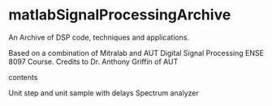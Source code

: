 # matlabSignalProcessingArchive
An Archive of DSP code, techniques and applications.

Based on a combination of Mitralab and AUT Digital Signal Processing ENSE 8097 Course.
Credits to Dr. Anthony Griffin of AUT

contents

Unit step and unit sample with delays
Spectrum analyzer
